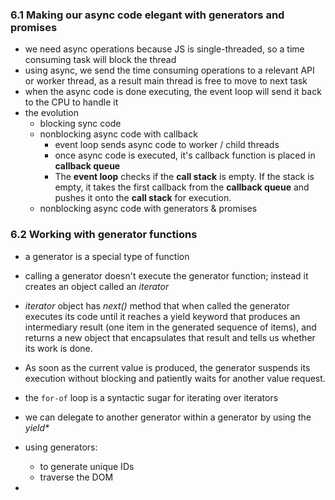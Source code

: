 ### 6.1 Making our async code elegant with generators and promises

- we need async operations because JS is single-threaded, so a time consuming task will block the thread
- using async, we send the time consuming operations to a relevant API or worker thread, as a result main thread is free to move to next task
- when the async code is done executing, the event loop will send it back to the CPU to handle it 
- the evolution
	- blocking sync code
	- nonblocking async code with callback
		- event loop sends async code to worker / child threads
		- once async code is executed, it's callback function is placed in **callback queue**
		- The **event loop** checks if the **call stack** is empty. If the stack is empty, it takes the first callback from the **callback queue** and pushes it onto the **call stack** for execution.
	- nonblocking async code with generators & promises
### 6.2 Working with generator functions

- a generator is a special type of function
- calling a generator doesn't execute the generator function; instead it creates an object called an _iterator_
- _iterator_ object has _next()_ method that when called the generator executes its code until it reaches a yield keyword that produces an intermediary result (one item in the generated sequence of items), and returns a new object that encapsulates that result and tells us whether its work is done.
- As soon as the current value is produced, the generator suspends its execution without blocking and patiently waits for another value request.

- the `for-of` loop is a syntactic sugar for iterating over iterators

- we can delegate to another generator within a generator by using the _yield*_

- using generators:
	-  to generate unique IDs
	- traverse the DOM

- 
